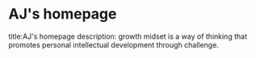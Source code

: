 # AJ's homepage

title:AJ's homepage
description: growth midset is a way of thinking that promotes personal intellectual development through challenge. 
